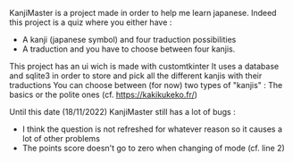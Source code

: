 KanjiMaster is a project made in order to help me learn japanese.
Indeed this project is a quiz where you either have : 
- A kanji (japanese symbol) and four traduction possibilities
- A traduction and you have to choose between four kanjis.

This project has an ui wich is made with customtkinter
It uses a database and sqlite3 in order to store and pick all the different kanjis with their traductions
You can choose between (for now) two types of "kanjis" : The basics or the polite ones (cf. https://kakikukeko.fr/)

Until this date (18/11/2022) KanjiMaster still has a lot of bugs :
- I think the question is not refreshed for whatever reason so it causes a lot of other problems
- The points score doesn't go to zero when changing of mode (cf. line 2)
